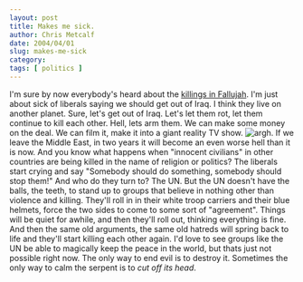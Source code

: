 ```yaml
---
layout: post
title: Makes me sick.
author: Chris Metcalf
date: 2004/04/01
slug: makes-me-sick
category: 
tags: [ politics ]
---
```


I'm sure by now everybody's heard about the <a href="http://www.foxnews.com/story/0,2933,115904,00.html">killings in Fallujah</a>.
I'm just about sick of liberals saying we should get out of Iraq. I think they live on another planet.
Sure, let's get out of Iraq. Let's let them rot, let them continue to kill each other. Hell, lets arm them. We can make some money on the deal. We can film it, make it into a giant reality TV show.
<img class="wrapped" src="/uploads//fallujah.jpg" alt="argh." />
If we leave the Middle East, in two years it will become an even worse hell than it is now. And you know what happens when "innocent civilians" in other countries are being killed in the name of religion or politics? The liberals start crying and say "Somebody should do something, somebody should stop them!"
And who do they turn to? The UN. But the UN doesn't have the balls, the teeth, to stand up to groups that believe in nothing other than violence and killing. They'll roll in in their white troop carriers and their blue helmets, force the two sides to come to some sort of "agreement". Things will be quiet for awhile, and then they'll roll out, thinking everything is fine. And then the same old arguments, the same old hatreds will spring back to life and they'll start killing each other again.
I'd love to see groups like the UN be able to magically keep the peace in the world, but thats just not possible right now. The only way to end evil is to destroy it.
Sometimes the only way to calm the serpent is to <em>cut off its head</em>.
